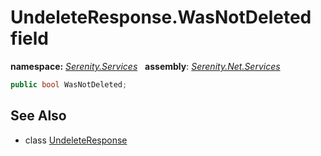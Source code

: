 # UndeleteResponse.WasNotDeleted field
**namespace:** *[Serenity.Services](../../README.md#serenity.services-namespace)*   **assembly**: *[Serenity.Net.Services](../../README.md)*

```csharp
public bool WasNotDeleted;
```

## See Also

* class [UndeleteResponse](../UndeleteResponse.md)